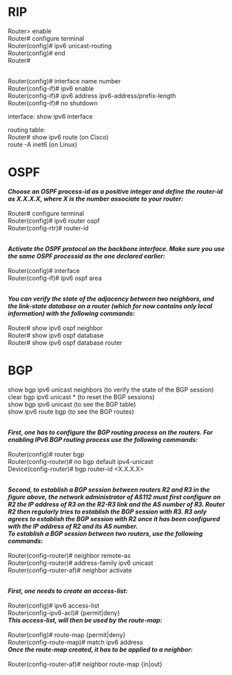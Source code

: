 <h1>RIP</h1>
Router> enable <br>  
Router# configure terminal <br>
Router(config)# ipv6 unicast-routing<br>
Router(config)# end<br>
Router#<br><br>

Router(config)# interface name number<br>
Router(config-if)# ipv6 enable<br>
Router(config-if)# ipv6 address ipv6-address/prefix-length<br>
Router(config-if)# no shutdown<br>

interface: show ipv6 interface<br>

routing table:<br>
Router# show ipv6 route (on Cisco)<br>
route -A inet6 (on Linux)


<h1>OSPF</h1>

***Choose an OSPF process-id as a positive integer and define the router-id as X.X.X.X, where X is the number associate to your router:*** <br><br>
Router# configure terminal<br>
Router(config)# ipv6 router ospf <process-id><br>
Router(config-rtr)# router-id <router-id><br><br>

***Activate the OSPF protocol on the backbone interface. Make sure you use the same OSPF processid as the one declared earlier:***<br><br>
Router(config)# interface <name> <number><br>
Router(config-if)# ipv6 ospf <process-id> area <area-id><br><br>

***You can verify the state of the adjacency between two neighbors, and the link-state database on a
router (which for now contains only local information) with the following commands:***<br><br>
Router# show ipv6 ospf neighbor<br>
Router# show ipv6 ospf database<br>
Router# show ipv6 ospf database router<br>

<h1>BGP</h1>

show bgp ipv6 unicast neighbors (to verify the state of the BGP session)<br>
clear bgp ipv6 unicast * (to reset the BGP sessions)<br>
show bgp ipv6 unicast (to see the BGP table)<br>
show ipv6 route bgp (to see the BGP routes)<br><br>

***First, one has to configure the BGP routing process on the routers. For enabling IPv6 BGP routing process use the following commands:***<br><br>
Router(config)# router bgp <as-number><br>
Router(config-router)# no bgp default ipv4-unicast<br>
Device(config-router)# bgp router-id <X.X.X.X><br><br>

***Second, to establish a BGP session between routers R2 and R3 in the figure above, the network administrator of AS112 must first configure on R2 the IP address of R3 on the R2-R3 link and the AS number of R3. Router R2 then regularly tries to establish the BGP session with R3. R3 only agrees to establish the BGP session with R2 once it has been configured with the IP address of R2 and its AS number.***<br>
***To establish a BGP session between two routers, use the following commands:***<br><br>
Router(config-router)# neighbor <ipv6-address> remote-as <as-number><br>
Router(config-router)# address-family ipv6 unicast<br>
Router(config-router-af)# neighbor <ipv6-address> activate<br><br>

***First, one needs to create an access-list:***<br><br>
Router(config)# ipv6 access-list <name-acl><br>
Router(config-ipv6-acl)# {permit|deny} <ipv6-source-prefix> <ipv6-dest-prefix><br>
***This access-list, will then be used by the route-map:***<br><br>
Router(config)# route-map <map-tag> {permit|deny} <sequence-number><br>
Router(config-route-map)# match ipv6 address <name-acl><br>
***Once the route-map created, it has to be applied to a neighbor:***<br><br>
Router(config-router-af)# neighbor <ipv6-address> route-map <map-tag> {in|out}<br>

